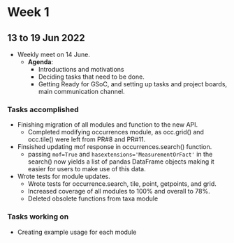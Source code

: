 # Week 1
## 13 to 19 Jun 2022
+ Weekly meet on 14 June.
    + **Agenda**:
        + Introductions and motivations
        + Deciding tasks that need to be done.
        + Getting Ready for GSoC, and setting up tasks and project boards, main communication channel.

### Tasks accomplished
+ Finishing migration of all modules and function to the new API.
    + Completed modifying occurrences module, as occ.grid() and occ.tile() were left from PR#8 and PR#11.
+ Finsished updating mof response in occurrences.search() function.
    + passing `mof=True` and `hasextensions='MeasurementOrFact'` in the search() now yields a list of pandas DataFrame objects making it easier for users to make use of this data.
+ Wrote tests for module updates.
    + Wrote tests for occurrence.search, tile, point, getpoints, and grid.
    + Increased coverage of all modules to 100% and overall to 78%.
    + Deleted obsolete functions from taxa module

### Tasks working on
+ Creating example usage for each module